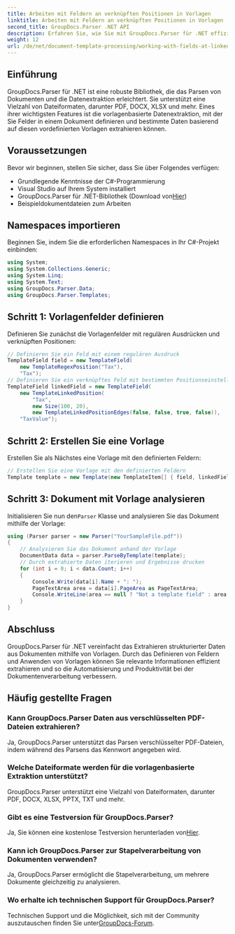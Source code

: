 ```yaml
---
title: Arbeiten mit Feldern an verknüpften Positionen in Vorlagen
linktitle: Arbeiten mit Feldern an verknüpften Positionen in Vorlagen
second_title: GroupDocs.Parser .NET API
description: Erfahren Sie, wie Sie mit GroupDocs.Parser für .NET effizient Daten aus Dokumenten extrahieren. Schritt-für-Schritt-Anleitung mit Codebeispielen.
weight: 12
url: /de/net/document-template-processing/working-with-fields-at-linked-positions-in-templates/
---
```

## Einführung
GroupDocs.Parser für .NET ist eine robuste Bibliothek, die das Parsen von Dokumenten und die Datenextraktion erleichtert. Sie unterstützt eine Vielzahl von Dateiformaten, darunter PDF, DOCX, XLSX und mehr. Eines ihrer wichtigsten Features ist die vorlagenbasierte Datenextraktion, mit der Sie Felder in einem Dokument definieren und bestimmte Daten basierend auf diesen vordefinierten Vorlagen extrahieren können.
## Voraussetzungen
Bevor wir beginnen, stellen Sie sicher, dass Sie über Folgendes verfügen:
- Grundlegende Kenntnisse der C#-Programmierung
- Visual Studio auf Ihrem System installiert
-  GroupDocs.Parser für .NET-Bibliothek (Download von[Hier](https://releases.groupdocs.com/parser/net/))
- Beispieldokumentdateien zum Arbeiten

## Namespaces importieren
Beginnen Sie, indem Sie die erforderlichen Namespaces in Ihr C#-Projekt einbinden:
```csharp
using System;
using System.Collections.Generic;
using System.Linq;
using System.Text;
using GroupDocs.Parser.Data;
using GroupDocs.Parser.Templates;
```
## Schritt 1: Vorlagenfelder definieren
Definieren Sie zunächst die Vorlagenfelder mit regulären Ausdrücken und verknüpften Positionen:
```csharp
// Definieren Sie ein Feld mit einem regulären Ausdruck
TemplateField field = new TemplateField(
    new TemplateRegexPosition("Tax"),
    "Tax");
// Definieren Sie ein verknüpftes Feld mit bestimmten Positionseinstellungen
TemplateField linkedField = new TemplateField(
    new TemplateLinkedPosition(
        "Tax",
        new Size(100, 20),
        new TemplateLinkedPositionEdges(false, false, true, false)),
    "TaxValue");
```
## Schritt 2: Erstellen Sie eine Vorlage
Erstellen Sie als Nächstes eine Vorlage mit den definierten Feldern:
```csharp
// Erstellen Sie eine Vorlage mit den definierten Feldern
Template template = new Template(new TemplateItem[] { field, linkedField });
```
## Schritt 3: Dokument mit Vorlage analysieren
 Initialisieren Sie nun den`Parser` Klasse und analysieren Sie das Dokument mithilfe der Vorlage:
```csharp
using (Parser parser = new Parser("YourSampleFile.pdf"))
{
    // Analysieren Sie das Dokument anhand der Vorlage
    DocumentData data = parser.ParseByTemplate(template);
    // Durch extrahierte Daten iterieren und Ergebnisse drucken
    for (int i = 0; i < data.Count; i++)
    {
        Console.Write(data[i].Name + ": ");
        PageTextArea area = data[i].PageArea as PageTextArea;
        Console.WriteLine(area == null ? "Not a template field" : area.Text);
    }
}
```

## Abschluss
GroupDocs.Parser für .NET vereinfacht das Extrahieren strukturierter Daten aus Dokumenten mithilfe von Vorlagen. Durch das Definieren von Feldern und Anwenden von Vorlagen können Sie relevante Informationen effizient extrahieren und so die Automatisierung und Produktivität bei der Dokumentenverarbeitung verbessern.

## Häufig gestellte Fragen
### Kann GroupDocs.Parser Daten aus verschlüsselten PDF-Dateien extrahieren?
Ja, GroupDocs.Parser unterstützt das Parsen verschlüsselter PDF-Dateien, indem während des Parsens das Kennwort angegeben wird.
### Welche Dateiformate werden für die vorlagenbasierte Extraktion unterstützt?
GroupDocs.Parser unterstützt eine Vielzahl von Dateiformaten, darunter PDF, DOCX, XLSX, PPTX, TXT und mehr.
### Gibt es eine Testversion für GroupDocs.Parser?
 Ja, Sie können eine kostenlose Testversion herunterladen von[Hier](https://releases.groupdocs.com/).
### Kann ich GroupDocs.Parser zur Stapelverarbeitung von Dokumenten verwenden?
Ja, GroupDocs.Parser ermöglicht die Stapelverarbeitung, um mehrere Dokumente gleichzeitig zu analysieren.
### Wo erhalte ich technischen Support für GroupDocs.Parser?
 Technischen Support und die Möglichkeit, sich mit der Community auszutauschen finden Sie unter[GroupDocs-Forum](https://forum.groupdocs.com/c/parser/17).